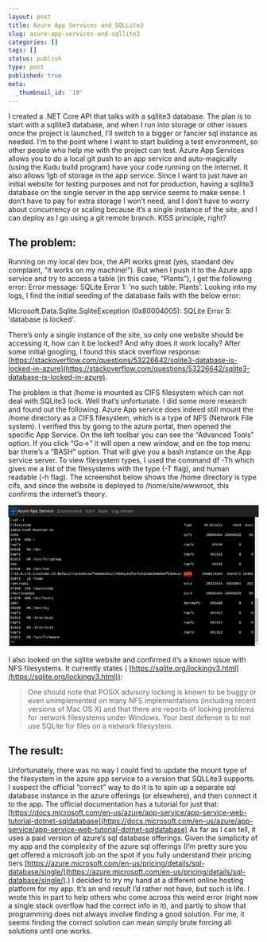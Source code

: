 ```yaml
---
layout: post
title: Azure App Services and SQLLite3
slug: azure-app-services-and-sqllite3
categories: []
tags: []
status: publish
type: post
published: true
meta:
  _thumbnail_id: '19'
---
```


I created a .NET Core API that talks with a sqllite3 database. The plan is to start with a sqllite3 database, and when I run into storage or other issues once the project is launched, I’ll switch to a bigger or fancier sql instance as needed. I’m to the point where I want to start building a test environment, so other people who help me with the project can test. Azure App Services allows you to do a local git push to an app service and auto-magically (using the Kudu build program) have your code running on the internet. It also allows 1gb of storage in the app service. Since I want to just have an initial website for testing purposes and not for production, having a sqllite3 database on the single server in the app service seems to make sense. I don’t have to pay for extra storage I won’t need, and I don’t have to worry about concurrency or scaling because it’s a single instance of the site, and I can deploy as I go using a git remote branch. KISS principle, right?

## The problem:


Running on my local dev box, the API works great (yes, standard dev complaint, “it works on my machine!”). But when I push it to the Azure app service and try to access a table (in this case, “Plants”), I get the following error:  Error message: SQLite Error 1: 'no such table: Plants'.     Looking into my logs, I find the initial seeding of the database fails with the below error:

Microsoft.Data.Sqlite.SqliteException (0x80004005): SQLite Error 5: 'database is locked'.

There’s only a single instance of the site, so only one website should be accessing it, how can it be locked? And why does it work locally? After some initial googling, I found this stack overflow response: 
[https://stackoverflow.com/questions/53226642/sqlite3-database-is-locked-in-azure](https://stackoverflow.com/questions/53226642/sqlite3-database-is-locked-in-azure).

The problem is that /home is mounted as CIFS filesystem which can not deal with SQLite3 lock.  Well that’s unfortunate. I did some more research and found out the following. Azure App service does indeed still mount the /home directory as a CIFS filesystem, which is a type of NFS (Network File system). I verified this by going to the azure portal, then opened the specific App Service. On the left toolbar you can see the “Advanced Tools” option. If you click “Go->” it will open a new window, and on the top menu bar there’s a “BASH” option. That will give you a bash instance on the App service server. To view filesystem types, I used the command df -Th which gives me a list of the filesystems with the type (-T flag), and human readable (-h flag). The screenshot below shows the /home directory is type cifs, and since the website is deployed to /home/site/wwwroot, this confirms the internet’s theory.









![azureAppServiceScreenshot.png](/squarespace_images/azureAppServiceScreenshot.png)
  


  















I also looked on the sqllite website and confirmed it’s a known issue with NFS filesystems. It currently states (
[https://sqlite.org/lockingv3.html](https://sqlite.org/lockingv3.html)):

>One should note that POSIX advisory locking is known to be buggy or even unimplemented on many NFS implementations (including recent versions of Mac OS X) and that there are reports of locking problems for network filesystems under Windows. Your best defense is to not use SQLite for files on a network filesystem.


## The result:


Unfortunately, there was no way I could find to update the mount type of the filesystem in the azure app service to a version that SQLLite3 supports. I suspect the official “correct” way to do it is to spin up a separate sql database instance in the azure offerings (or elsewhere), and then connect it to the app. The official documentation has a tutorial for just that: 
[https://docs.microsoft.com/en-us/azure/app-service/app-service-web-tutorial-dotnet-sqldatabase](https://docs.microsoft.com/en-us/azure/app-service/app-service-web-tutorial-dotnet-sqldatabase)  As far as I can tell, it uses a paid version of azure’s sql database offerings. Given the simplicity of my app and the complexity of the azure sql offerings (I’m pretty sure you get offered a microsoft job on the spot if you fully understand their pricing tiers 
[https://azure.microsoft.com/en-us/pricing/details/sql-database/single/](https://azure.microsoft.com/en-us/pricing/details/sql-database/single/).) I decided to try my hand at a different online hosting platform for my app.  It’s an end result I’d rather not have, but such is life. I wrote this in part to help others who come across this weird error (right now a single stack overflow had the correct info in it), and partly to show that programming does not always involve finding a good solution. For me, it seems finding the correct solution can mean simply brute forcing all solutions until one works.
